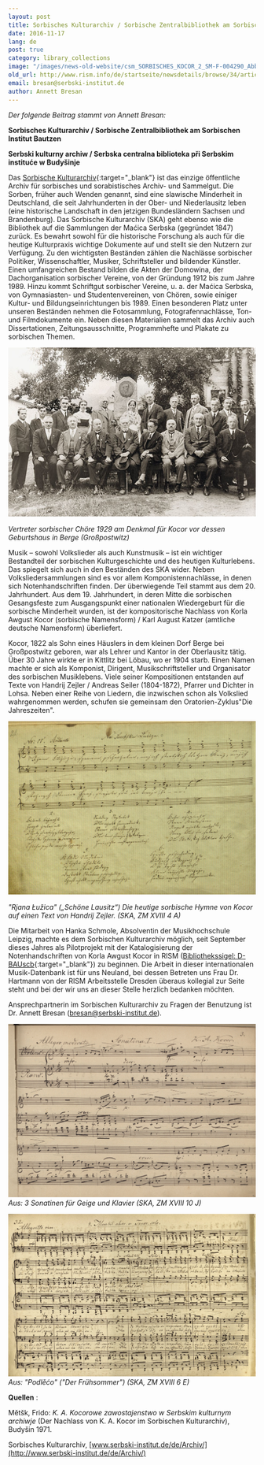 ```yaml
---
layout: post
title: Sorbisches Kulturarchiv / Sorbische Zentralbibliothek am Sorbischen Institut Bautzen
date: 2016-11-17
lang: de
post: true
category: library_collections
image: "/images/news-old-website/csm_SORBISCHES_KOCOR_2_SM-F-004290_Abb04_ed12fc2ada.jpg"
old_url: http://www.rism.info/de/startseite/newsdetails/browse/34/article/64/the-archive-of-the-sorbian-institute-in-germany.html
email: bresan@serbski-institut.de
author: Annett Bresan
---
```


_Der folgende Beitrag stammt von Annett Bresan:_

**Sorbisches Kulturarchiv / Sorbische Zentralbibliothek am Sorbischen Institut Bautzen**

**Serbski kulturny archiw / Serbska centralna biblioteka při Serbskim instituće w Budyšinje**

Das [Sorbische Kulturarchiv](http://www.serbski-institut.de/de/Archiv/){:target="_blank"} ist das einzige öffentliche Archiv für sorbisches und sorabistisches Archiv- und Sammelgut. Die Sorben, früher auch Wenden genannt, sind eine slawische Minderheit in Deutschland, die seit Jahrhunderten in der Ober- und Niederlausitz leben (eine historische Landschaft in den jetzigen Bundesländern Sachsen und Brandenburg). Das Sorbische Kulturarchiv (SKA) geht ebenso wie die Bibliothek auf die Sammlungen der Maćica Serbska (gegründet 1847) zurück. Es bewahrt sowohl für die historische Forschung als auch für die heutige Kulturpraxis wichtige Dokumente auf und stellt sie den Nutzern zur Verfügung. Zu den wichtigsten Beständen zählen die Nachlässe sorbischer Politiker, Wissenschaftler, Musiker, Schriftsteller und bildender Künstler. Einen umfangreichen Bestand bilden die Akten der Domowina, der Dachorganisation sorbischer Vereine, von der Gründung 1912 bis zum Jahre 1989. Hinzu kommt Schriftgut sorbischer Vereine, u. a. der Maćica Serbska, von Gymnasiasten- und Studentenvereinen, von Chören, sowie einiger Kultur- und Bildungseinrichtungen bis 1989. Einen besonderen Platz unter unseren Beständen nehmen die Fotosammlung, Fotografennachlässe, Ton- und Filmdokumente ein. Neben diesen Materialien sammelt das Archiv auch Dissertationen, Zeitungsausschnitte, Programmhefte und Plakate zu sorbischen Themen.


![Representatives of Sorbian choirs, 1929](/resources-old-website/news/SORBISCHES_Chor1929_Nacoln._ch_-row_.jpg)

_Vertreter sorbischer Chöre 1929 am Denkmal für Kocor vor dessen Geburtshaus in Berge (Großpostwitz)_


Musik – sowohl Volkslieder als auch Kunstmusik – ist ein wichtiger Bestandteil der sorbischen Kulturgeschichte und des heutigen Kulturlebens. Das spiegelt sich auch in den Beständen des SKA wider. Neben Volksliedersammlungen sind es vor allem Komponistennachlässe, in denen sich Notenhandschriften finden. Der überwiegende Teil stammt aus dem 20. Jahrhundert. Aus dem 19. Jahrhundert, in deren Mitte die sorbischen Gesangsfeste zum Ausgangspunkt einer nationalen Wiedergeburt für die sorbische Minderheit wurden, ist der kompositorische Nachlass von Korla Awgust Kocor (sorbische Namensform) / Karl August Katzer (amtliche deutsche Namensform) überliefert.

Kocor, 1822 als Sohn eines Häuslers in dem kleinen Dorf Berge bei Großpostwitz geboren, war als Lehrer und Kantor in der Oberlausitz tätig. Über 30 Jahre wirkte er in Kittlitz bei Löbau, wo er 1904 starb. Einen Namen machte er sich als Komponist, Dirigent, Musikschriftsteller und Organisator des sorbischen Musiklebens. Viele seiner Kompositionen entstanden auf Texte von Handrij Zejler / Andreas Seiler (1804-1872), Pfarrer und Dichter in Lohsa. Neben einer Reihe von Liedern, die inzwischen schon als Volkslied wahrgenommen werden, schufen sie gemeinsam den Oratorien-Zyklus"Die Jahreszeiten".


![Rjana Łužica](/resources-old-website/news/SORBISCHES_ZM_XVIII_4A_Kocor_022-1.jpg)

_"Rjana Łužica" („Schöne Lausitz“) Die heutige sorbische Hymne von Kocor auf einen Text von Handrij Zejler. (SKA, ZM XVIII 4 A)_


Die Mitarbeit von Hanka Schmole, Absolventin der Musikhochschule Leipzig, machte es dem Sorbischen Kulturarchiv möglich, seit September dieses Jahres als Pilotprojekt mit der Katalogisierung der Notenhandschriften von Korla Awgust Kocor in RISM ([Bibliothekssigel: D-BAUscb](https://opac.rism.info/search?View=rism&siglum=D-BAUscb){:target="_blank"}) zu beginnen. Die Arbeit in dieser internationalen Musik-Datenbank ist für uns Neuland, bei dessen Betreten uns Frau Dr. Hartmann von der RISM Arbeitsstelle Dresden überaus kollegial zur Seite steht und bei der wir uns an dieser Stelle herzlich bedanken möchten.

Ansprechpartnerin im Sorbischen Kulturarchiv zu Fragen der Benutzung ist Dr. Annett Bresan ([bresan@serbski-institut.de](mailto:bresan@serbski-institut.de)).


![3 Sonatinen für Geige und Klavier](/resources-old-website/news/SORBISCHES_ZM_XVIII_10J_Kocor_003.jpg)
_Aus: 3 Sonatinen für Geige und Klavier (SKA, ZM XVIII 10 J)_


![Podlěćo](/resources-old-website/news/SORBISCHES_ZM_XVIII_6_E_32.jpg)
_Aus: "Podlěćo" ("Der Frühsommer") (SKA, ZM XVIII 6 E)_

**Quellen** :

Mětšk, Frido: _K. A._ _Kocorowe zawostajenstwo w Serbskim kulturnym archiwje_ (Der Nachlass von K. A. Kocor im Sorbischen Kulturarchiv), Budyšin 1971.

Sorbisches Kulturarchiv, [www.serbski-institut.de/de/Archiv/](http://www.serbski-institut.de/de/Archiv/)
